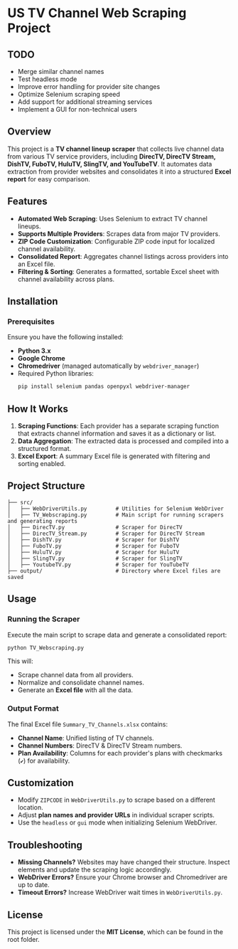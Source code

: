 # US TV Channel Web Scraping Project

## TODO
- Merge similar channel names
- Test headless mode
- Improve error handling for provider site changes
- Optimize Selenium scraping speed
- Add support for additional streaming services
- Implement a GUI for non-technical users

## Overview

This project is a **TV channel lineup scraper** that collects live channel data from various TV service providers, including **DirecTV, DirecTV Stream, DishTV, FuboTV, HuluTV, SlingTV, and YouTubeTV**. It automates data extraction from provider websites and consolidates it into a structured **Excel report** for easy comparison.

## Features

- **Automated Web Scraping**: Uses Selenium to extract TV channel lineups.
- **Supports Multiple Providers**: Scrapes data from major TV providers.
- **ZIP Code Customization**: Configurable ZIP code input for localized channel availability.
- **Consolidated Report**: Aggregates channel listings across providers into an Excel file.
- **Filtering & Sorting**: Generates a formatted, sortable Excel sheet with channel availability across plans.

## Installation

### Prerequisites

Ensure you have the following installed:

- **Python 3.x**
- **Google Chrome**
- **Chromedriver** (managed automatically by `webdriver_manager`)
- Required Python libraries:
  ```sh
  pip install selenium pandas openpyxl webdriver-manager
  ```

## How It Works

1. **Scraping Functions**: Each provider has a separate scraping function that extracts channel information and saves it as a dictionary or list.
2. **Data Aggregation**: The extracted data is processed and compiled into a structured format.
3. **Excel Export**: A summary Excel file is generated with filtering and sorting enabled.

## Project Structure

```
├── src/
│   ├── WebDriverUtils.py         # Utilities for Selenium WebDriver
│   ├── TV_Webscraping.py         # Main script for running scrapers and generating reports
│   ├── DirecTV.py                # Scraper for DirecTV
│   ├── DirecTV_Stream.py         # Scraper for DirecTV Stream
│   ├── DishTV.py                 # Scraper for DishTV
│   ├── FuboTV.py                 # Scraper for FuboTV
│   ├── HuluTV.py                 # Scraper for HuluTV
│   ├── SlingTV.py                # Scraper for SlingTV
│   ├── YoutubeTV.py              # Scraper for YouTubeTV
├── output/                       # Directory where Excel files are saved
```

## Usage

### Running the Scraper

Execute the main script to scrape data and generate a consolidated report:

```sh
python TV_Webscraping.py
```

This will:

- Scrape channel data from all providers.
- Normalize and consolidate channel names.
- Generate an **Excel file** with all the data.

### Output Format

The final Excel file `Summary_TV_Channels.xlsx` contains:

- **Channel Name**: Unified listing of TV channels.
- **Channel Numbers**: DirecTV & DirecTV Stream numbers.
- **Plan Availability**: Columns for each provider's plans with checkmarks (`✔`) for availability.

## Customization

- Modify `ZIPCODE` in `WebDriverUtils.py` to scrape based on a different location.
- Adjust **plan names and provider URLs** in individual scraper scripts.
- Use the `headless` or `gui` mode when initializing Selenium WebDriver.

## Troubleshooting

- **Missing Channels?** Websites may have changed their structure. Inspect elements and update the scraping logic accordingly.
- **WebDriver Errors?** Ensure your Chrome browser and Chromedriver are up to date.
- **Timeout Errors?** Increase WebDriver wait times in `WebDriverUtils.py`.

## License

This project is licensed under the **MIT License**, which can be found in the root folder.

